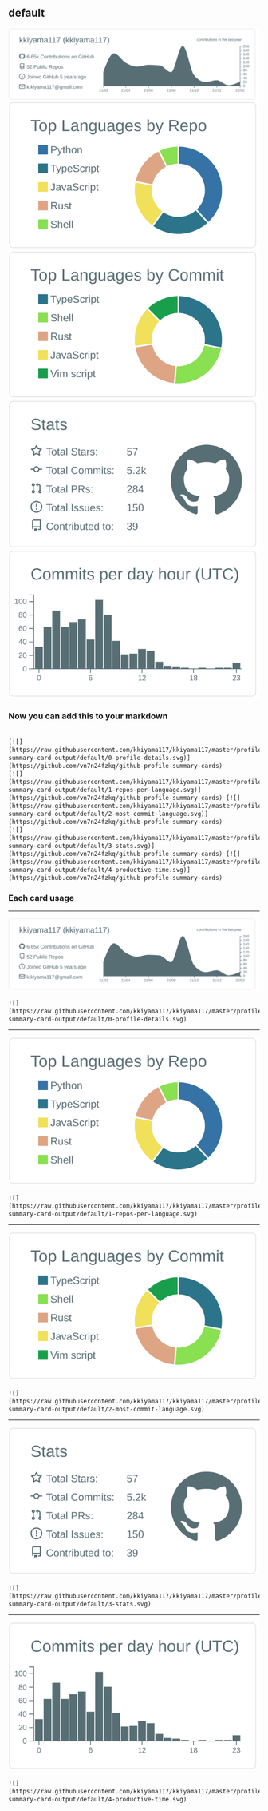 ## default

[![](./0-profile-details.svg)](https://github.com/22388o/github-profile-summary-cards)
[![](./1-repos-per-language.svg)](https://github.com/22388o/github-summary-cards) [![](./2-most-commit-language.svg)](https://github.com/22388o/github-profile-summary-cards)
[![](./3-stats.svg)](https://github.com/vn7n24fzkq/github-profile-summary-cards) [![](./4-productive-time.svg)](https://github.com/22388o/github-profile-summary-cards)
### Now you can add this to your markdown
```

[![](https://raw.githubusercontent.com/kkiyama117/kkiyama117/master/profile-summary-card-output/default/0-profile-details.svg)](https://github.com/vn7n24fzkq/github-profile-summary-cards)
[![](https://raw.githubusercontent.com/kkiyama117/kkiyama117/master/profile-summary-card-output/default/1-repos-per-language.svg)](https://github.com/vn7n24fzkq/github-profile-summary-cards) [![](https://raw.githubusercontent.com/kkiyama117/kkiyama117/master/profile-summary-card-output/default/2-most-commit-language.svg)](https://github.com/vn7n24fzkq/github-profile-summary-cards)
[![](https://raw.githubusercontent.com/kkiyama117/kkiyama117/master/profile-summary-card-output/default/3-stats.svg)](https://github.com/vn7n24fzkq/github-profile-summary-cards) [![](https://raw.githubusercontent.com/kkiyama117/kkiyama117/master/profile-summary-card-output/default/4-productive-time.svg)](https://github.com/vn7n24fzkq/github-profile-summary-cards)

```

### Each card usage
---

![](./0-profile-details.svg)

```
![](https://raw.githubusercontent.com/kkiyama117/kkiyama117/master/profile-summary-card-output/default/0-profile-details.svg)
```

    

---

![](./1-repos-per-language.svg)

```
![](https://raw.githubusercontent.com/kkiyama117/kkiyama117/master/profile-summary-card-output/default/1-repos-per-language.svg)
```

    

---

![](./2-most-commit-language.svg)

```
![](https://raw.githubusercontent.com/kkiyama117/kkiyama117/master/profile-summary-card-output/default/2-most-commit-language.svg)
```

    

---

![](./3-stats.svg)

```
![](https://raw.githubusercontent.com/kkiyama117/kkiyama117/master/profile-summary-card-output/default/3-stats.svg)
```

    

---

![](./4-productive-time.svg)

```
![](https://raw.githubusercontent.com/kkiyama117/kkiyama117/master/profile-summary-card-output/default/4-productive-time.svg)
```

    
